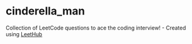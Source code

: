 # cinderella_man
Collection of LeetCode questions to ace the coding interview! - Created using [LeetHub](https://github.com/QasimWani/LeetHub)
